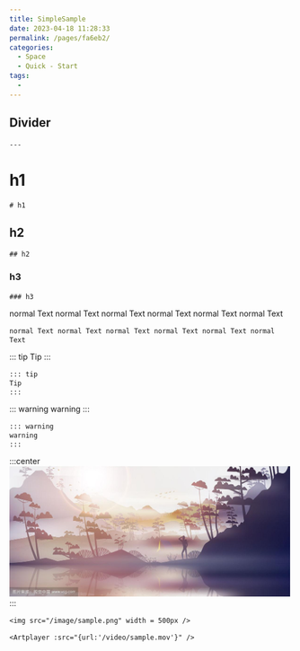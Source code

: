```yaml
---
title: SimpleSample
date: 2023-04-18 11:28:33
permalink: /pages/fa6eb2/
categories:
  - Space
  - Quick - Start
tags:
  - 
---
```



Divider
--- 

```
--- 
```

# h1
```
# h1
```

## h2
```
## h2
```


### h3
```
### h3
```

normal Text normal Text normal Text normal Text normal Text normal Text 
```
normal Text normal Text normal Text normal Text normal Text normal Text 
```

<!-- tip -->
::: tip
Tip
:::
```
::: tip
Tip
:::
```

<!-- warning -->
::: warning
warning
:::
```
::: warning
warning
:::
```

:::center
<img src="/image/sample.png" width = 500px />
:::
```
<img src="/image/sample.png" width = 500px />
```

<Artplayer :src="{url:'/video/sample.mov'}" />

```
<Artplayer :src="{url:'/video/sample.mov'}" />
```
